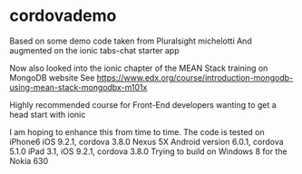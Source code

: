 # cordovademo
Based on some demo code taken from Pluralsight michelotti
And augmented on the ionic tabs-chat starter app

Now also looked into the ionic chapter of the MEAN Stack training on MongoDB website
See https://www.edx.org/course/introduction-mongodb-using-mean-stack-mongodbx-m101x

Highly recommended course for Front-End developers wanting to get a head start with ionic

I am hoping to enhance this from time to time.
The code is tested on
iPhone6 iOS 9.2.1, cordova 3.8.0
Nexus 5X Android version 6.0.1, cordova 5.1.0
iPad 3.1, iOS 9.2.1, cordova 3.8.0
Trying to build on Windows 8 for the Nokia 630

